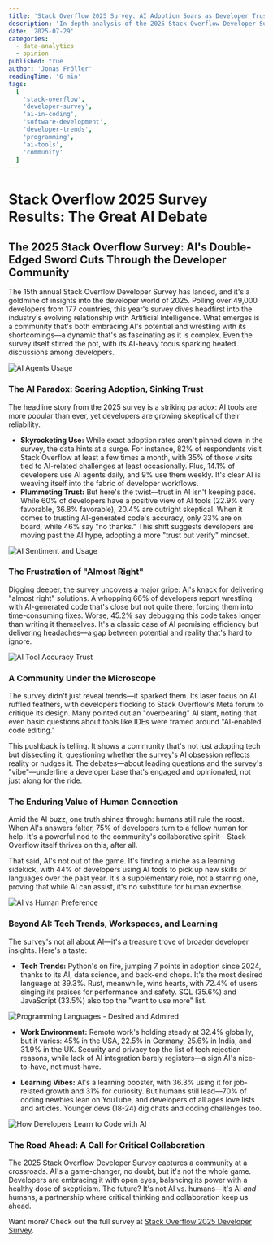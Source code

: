 ```yaml
---
title: 'Stack Overflow 2025 Survey: AI Adoption Soars as Developer Trust Plummets'
description: 'In-depth analysis of the 2025 Stack Overflow Developer Survey. Explore the key findings on AI tools, including the paradox of rising adoption vs. declining trust, and what it means for the future of software development.'
date: '2025-07-29'
categories:
  - data-analytics
  - opinion
published: true
author: 'Jonas Fröller'
readingTime: '6 min'
tags:
  [
    'stack-overflow',
    'developer-survey',
    'ai-in-coding',
    'software-development',
    'developer-trends',
    'programming',
    'ai-tools',
    'community'
  ]
---
```


<script>
  import AudioNativePlayer from '$lib/components/AudioNativePlayer.svelte';
</script>

# Stack Overflow 2025 Survey Results: The Great AI Debate

<AudioNativePlayer />

## The 2025 Stack Overflow Survey: AI's Double-Edged Sword Cuts Through the Developer Community

The 15th annual Stack Overflow Developer Survey has landed, and it's a goldmine of insights into the developer world of 2025. Polling over 49,000 developers from 177 countries, this year's survey dives headfirst into the industry's evolving relationship with Artificial Intelligence. What emerges is a community that's both embracing AI's potential and wrestling with its shortcomings—a dynamic that's as fascinating as it is complex. Even the survey itself stirred the pot, with its AI-heavy focus sparking heated discussions among developers.

![AI Agents Usage](/blog/29072025-stack-overflow-2025-survey-results/ai-agents.png)

### The AI Paradox: Soaring Adoption, Sinking Trust

The headline story from the 2025 survey is a striking paradox: AI tools are more popular than ever, yet developers are growing skeptical of their reliability.

- **Skyrocketing Use:** While exact adoption rates aren't pinned down in the survey, the data hints at a surge. For instance, 82% of respondents visit Stack Overflow at least a few times a month, with 35% of those visits tied to AI-related challenges at least occasionally. Plus, 14.1% of developers use AI agents daily, and 9% use them weekly. It's clear AI is weaving itself into the fabric of developer workflows.
- **Plummeting Trust:** But here's the twist—trust in AI isn't keeping pace. While 60% of developers have a positive view of AI tools (22.9% very favorable, 36.8% favorable), 20.4% are outright skeptical. When it comes to trusting AI-generated code's accuracy, only 33% are on board, while 46% say "no thanks." This shift suggests developers are moving past the AI hype, adopting a more "trust but verify" mindset.

![AI Sentiment and Usage](/blog/29072025-stack-overflow-2025-survey-results/ai-sentiment.png)

### The Frustration of "Almost Right"

Digging deeper, the survey uncovers a major gripe: AI's knack for delivering "almost right" solutions. A whopping 66% of developers report wrestling with AI-generated code that's close but not quite there, forcing them into time-consuming fixes. Worse, 45.2% say debugging this code takes longer than writing it themselves. It's a classic case of AI promising efficiency but delivering headaches—a gap between potential and reality that's hard to ignore.

![AI Tool Accuracy Trust](/blog/29072025-stack-overflow-2025-survey-results/ai-accuracy.png)

### A Community Under the Microscope

The survey didn't just reveal trends—it sparked them. Its laser focus on AI ruffled feathers, with developers flocking to Stack Overflow's Meta forum to critique its design. Many pointed out an "overbearing" AI slant, noting that even basic questions about tools like IDEs were framed around "AI-enabled code editing."

This pushback is telling. It shows a community that's not just adopting tech but dissecting it, questioning whether the survey's AI obsession reflects reality or nudges it. The debates—about leading questions and the survey's "vibe"—underline a developer base that's engaged and opinionated, not just along for the ride.

### The Enduring Value of Human Connection

Amid the AI buzz, one truth shines through: humans still rule the roost. When AI's answers falter, 75% of developers turn to a fellow human for help. It's a powerful nod to the community's collaborative spirit—Stack Overflow itself thrives on this, after all.

That said, AI's not out of the game. It's finding a niche as a learning sidekick, with 44% of developers using AI tools to pick up new skills or languages over the past year. It's a supplementary role, not a starring one, proving that while AI can assist, it's no substitute for human expertise.

![AI vs Human Preference](/blog/29072025-stack-overflow-2025-survey-results/ai-vs-human.png)

### Beyond AI: Tech Trends, Workspaces, and Learning

The survey's not all about AI—it's a treasure trove of broader developer insights. Here's a taste:

- **Tech Trends:** Python's on fire, jumping 7 points in adoption since 2024, thanks to its AI, data science, and back-end chops. It's the most desired language at 39.3%. Rust, meanwhile, wins hearts, with 72.4% of users singing its praises for performance and safety. SQL (35.6%) and JavaScript (33.5%) also top the "want to use more" list.

![Programming Languages - Desired and Admired](/blog/29072025-stack-overflow-2025-survey-results/langs-desired.png)

- **Work Environment:** Remote work's holding steady at 32.4% globally, but it varies: 45% in the USA, 22.5% in Germany, 25.6% in India, and 31.9% in the UK. Security and privacy top the list of tech rejection reasons, while lack of AI integration barely registers—a sign AI's nice-to-have, not must-have.

- **Learning Vibes:** AI's a learning booster, with 36.3% using it for job-related growth and 31% for curiosity. But humans still lead—70% of coding newbies lean on YouTube, and developers of all ages love lists and articles. Younger devs (18-24) dig chats and coding challenges too.

![How Developers Learn to Code with AI](/blog/29072025-stack-overflow-2025-survey-results/learn-ai.png)

### The Road Ahead: A Call for Critical Collaboration

The 2025 Stack Overflow Developer Survey captures a community at a crossroads. AI's a game-changer, no doubt, but it's not the whole game. Developers are embracing it with open eyes, balancing its power with a healthy dose of skepticism. The future? It's not AI vs. humans—it's AI _and_ humans, a partnership where critical thinking and collaboration keep us ahead.

Want more? Check out the full survey at [Stack Overflow 2025 Developer Survey](https://survey.stackoverflow.co/2025).
